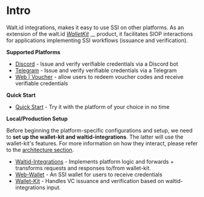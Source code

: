 # Intro

Walt.id integrations, makes it easy to use SSI on other platforms. As an extension of the walt.id [_WalletKit_](https://docs.walt.id/v/web-wallet/wallet-kit/readme) __ product, it facilitates SIOP interactions for applications implementing SSI workflows (issuance and verification).



**Supported Platforms**

* [Discord](platform-integrations/discord/) - Issue and verify verifiable credentials via a Discord bot
* [Telegram](platform-integrations/telegram/) - Issue and verify verifiable credentials via a Telegram
* [Web | Voucher](platform-integrations/web-or-voucher/) - allow users to redeem voucher codes and receive verifiable credentials



**Quick Start**

* [Quick Start](getting-started/quick-start.md) - Try it with the platform of your choice in no time



**Local/Production Setup**

Before beginning the platform-specific configurations and setup, we need to **set up the wallet-kit and waltid-integrations**. The latter will use the wallet-kit's features. For more information on how they interact, please refer to the [architecture section](deep-dive/architecture.md).

* [Waltid-Integrations](getting-started/local-production-setup/waltid-integrations.md) - Implements platform logic and forwards + transforms requests and responses to/from wallet-kit.
* [Web-Wallet](getting-started/local-production-setup/web-wallet.md) - An SSI wallet for users to receive credentials
* [Wallet-Kit](getting-started/local-production-setup/wallet-kit/) - Handles VC issuance and verification based on waltid-integrations input.

